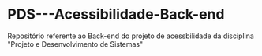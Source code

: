 # PDS---Acessibilidade-Back-end
Repositório referente ao Back-end do projeto de acessbilidade da disciplina "Projeto e Desenvolvimento de Sistemas"
